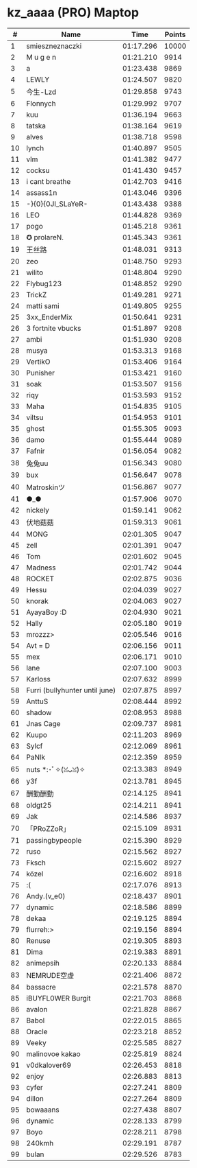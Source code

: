 # kz_aaaa (PRO) Maptop

|  # | Name | Time | Points |
|-------------- | -------------- | -------------- | -------------- | 
| 1 | smieszneznaczki | 01:17.296 | 10000 | 
| 2 | M u g e n | 01:21.210 | 9914 | 
| 3 | a | 01:23.438 | 9869 | 
| 4 | LEWLY | 01:24.507 | 9820 | 
| 5 | 今生-Lzd | 01:29.858 | 9743 | 
| 6 | Flonnych | 01:29.992 | 9707 | 
| 7 | kuu | 01:36.194 | 9663 | 
| 8 | tatska | 01:38.164 | 9619 | 
| 9 | alves | 01:38.718 | 9598 | 
| 10 | lynch | 01:40.897 | 9505 | 
| 11 | vlm | 01:41.382 | 9477 | 
| 12 | cocksu | 01:41.430 | 9457 | 
| 13 | i cant breathe | 01:42.703 | 9416 | 
| 14 | assass1n | 01:43.046 | 9396 | 
| 15 | -}{0}{0JI_SLaYeR- | 01:43.438 | 9388 | 
| 16 | LEO | 01:44.828 | 9369 | 
| 17 | pogo | 01:45.218 | 9361 | 
| 18 | ✪ prolareN. | 01:45.343 | 9361 | 
| 19 | 王丝路 | 01:48.031 | 9313 | 
| 20 | zeo | 01:48.750 | 9293 | 
| 21 | wilito | 01:48.804 | 9290 | 
| 22 | Flybug123 | 01:48.852 | 9290 | 
| 23 | TrickZ | 01:49.281 | 9271 | 
| 24 | matti sami | 01:49.805 | 9255 | 
| 25 | 3xx_EnderMix | 01:50.641 | 9231 | 
| 26 | 3 fortnite vbucks | 01:51.897 | 9208 | 
| 27 | ambi | 01:51.930 | 9208 | 
| 28 | musya | 01:53.313 | 9168 | 
| 29 | VertikO | 01:53.406 | 9164 | 
| 30 | Punisher | 01:53.421 | 9160 | 
| 31 | soak | 01:53.507 | 9156 | 
| 32 | riqy | 01:53.593 | 9152 | 
| 33 | Maha | 01:54.835 | 9105 | 
| 34 | viltsu | 01:54.953 | 9101 | 
| 35 | ghost | 01:55.305 | 9093 | 
| 36 | damo | 01:55.444 | 9089 | 
| 37 | Fafnir | 01:56.054 | 9082 | 
| 38 | 兔兔uu | 01:56.343 | 9080 | 
| 39 | bux | 01:56.647 | 9078 | 
| 40 | Matroskinツ | 01:56.867 | 9077 | 
| 41 | ●_● | 01:57.906 | 9070 | 
| 42 | nickely | 01:59.141 | 9062 | 
| 43 | 伏地菇菇 | 01:59.313 | 9061 | 
| 44 | MONG | 02:01.305 | 9047 | 
| 45 | zell | 02:01.391 | 9047 | 
| 46 | Tom | 02:01.602 | 9045 | 
| 47 | Madness | 02:01.742 | 9044 | 
| 48 | ROCKET | 02:02.875 | 9036 | 
| 49 | Hessu | 02:04.039 | 9027 | 
| 50 | knorak | 02:04.063 | 9027 | 
| 51 | AyayaBoy :D | 02:04.930 | 9021 | 
| 52 | Hally | 02:05.180 | 9019 | 
| 53 | mrozzz> | 02:05.546 | 9016 | 
| 54 | Avt = D | 02:06.156 | 9011 | 
| 55 | mex | 02:06.171 | 9010 | 
| 56 | lane | 02:07.100 | 9003 | 
| 57 | Karloss | 02:07.632 | 8999 | 
| 58 | Furri (bullyhunter until june) | 02:07.875 | 8997 | 
| 59 | AnttuS | 02:08.444 | 8992 | 
| 60 | shadow | 02:08.953 | 8988 | 
| 61 | Jnas Cage | 02:09.737 | 8981 | 
| 62 | Kuupo | 02:11.203 | 8969 | 
| 63 | Sylcf | 02:12.069 | 8961 | 
| 64 | PaNlk | 02:12.359 | 8959 | 
| 65 | nuts *:･ﾟ✧(ꈍᴗꈍ)✧ | 02:13.383 | 8949 | 
| 66 | y3f | 02:13.781 | 8945 | 
| 67 | 酬勤酬勤 | 02:14.125 | 8941 | 
| 68 | oldgt25 | 02:14.211 | 8941 | 
| 69 | Jak | 02:14.586 | 8937 | 
| 70 | 「PRoZZoR」 | 02:15.109 | 8931 | 
| 71 | passingbypeople | 02:15.390 | 8929 | 
| 72 | ruso | 02:15.562 | 8927 | 
| 73 | Fksch | 02:15.602 | 8927 | 
| 74 | közel | 02:16.602 | 8918 | 
| 75 | :( | 02:17.076 | 8913 | 
| 76 | Andy.(v_e0) | 02:18.437 | 8901 | 
| 77 | dynamic | 02:18.586 | 8899 | 
| 78 | dekaa | 02:19.125 | 8894 | 
| 79 | flurreh:> | 02:19.156 | 8894 | 
| 80 | Renuse | 02:19.305 | 8893 | 
| 81 | Dima | 02:19.383 | 8891 | 
| 82 | animepsih | 02:20.133 | 8884 | 
| 83 | NEMRUDE空虚 | 02:21.406 | 8872 | 
| 84 | bassacre | 02:21.578 | 8870 | 
| 85 | iBUYFL0WER Burgit | 02:21.703 | 8868 | 
| 86 | avalon | 02:21.828 | 8867 | 
| 87 | Babol | 02:22.015 | 8865 | 
| 88 | Oracle | 02:23.218 | 8852 | 
| 89 | Veeky | 02:25.585 | 8827 | 
| 90 | malinovoe kakao | 02:25.819 | 8824 | 
| 91 | v0dkalover69 | 02:26.453 | 8818 | 
| 92 | enjoy | 02:26.883 | 8813 | 
| 93 | cyfer | 02:27.241 | 8809 | 
| 94 | dillon | 02:27.264 | 8809 | 
| 95 | bowaaans | 02:27.438 | 8807 | 
| 96 | dynamic | 02:28.133 | 8799 | 
| 97 | Boyo | 02:28.211 | 8798 | 
| 98 | 240kmh | 02:29.191 | 8787 | 
| 99 | bulan | 02:29.526 | 8783 | 

